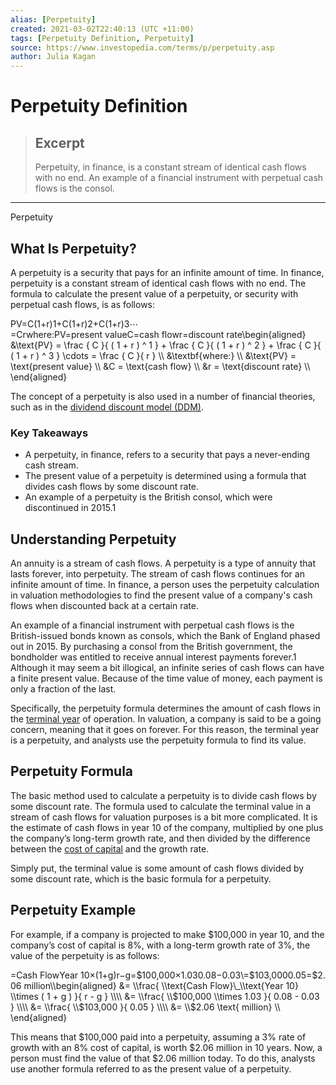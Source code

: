 ```yaml
---
alias: [Perpetuity]
created: 2021-03-02T22:40:13 (UTC +11:00)
tags: [Perpetuity Definition, Perpetuity]
source: https://www.investopedia.com/terms/p/perpetuity.asp
author: Julia Kagan
---
```


# Perpetuity Definition

> ## Excerpt
> Perpetuity, in finance, is a constant stream of identical cash flows with no end. An example of a financial instrument with perpetual cash flows is the consol.

---

Perpetuity
## What Is Perpetuity?

A perpetuity is a security that pays for an infinite amount of time. In finance, perpetuity is a constant stream of identical cash flows with no end. The formula to calculate the present value of a perpetuity, or security with perpetual cash flows, is as follows:

PV\=C(1+r)1+C(1+r)2+C(1+r)3⋯\=Crwhere:PV\=present valueC\=cash flowr\=discount rate\\begin{aligned} &\\text{PV} = \\frac { C }{ ( 1 + r ) ^ 1 } + \\frac { C }{ ( 1 + r ) ^ 2 } + \\frac { C }{ ( 1 + r ) ^ 3 } \\cdots = \\frac { C }{ r } \\\\ &\\textbf{where:} \\\\ &\\text{PV} = \\text{present value} \\\\ &C = \\text{cash flow} \\\\ &r = \\text{discount rate} \\\\ \\end{aligned}

The concept of a perpetuity is also used in a number of financial theories, such as in the [dividend discount model (DDM)](https://www.investopedia.com/terms/d/ddm.asp).

### Key Takeaways

-   A perpetuity, in finance, refers to a security that pays a never-ending cash stream.
-   The present value of a perpetuity is determined using a formula that divides cash flows by some discount rate.
-   An example of a perpetuity is the British consol, which were discontinued in 2015.1

## Understanding Perpetuity

An annuity is a stream of cash flows. A perpetuity is a type of annuity that lasts forever, into perpetuity. The stream of cash flows continues for an infinite amount of time. In finance, a person uses the perpetuity calculation in valuation methodologies to find the present value of a company's cash flows when discounted back at a certain rate.

An example of a financial instrument with perpetual cash flows is the British-issued bonds known as consols, which the Bank of England phased out in 2015. By purchasing a consol from the British government, the bondholder was entitled to receive annual interest payments forever.1 Although it may seem a bit illogical, an infinite series of cash flows can have a finite present value. Because of the time value of money, each payment is only a fraction of the last.

Specifically, the perpetuity formula determines the amount of cash flows in the [terminal year](https://www.investopedia.com/terms/t/terminalvalue.asp) of operation. In valuation, a company is said to be a going concern, meaning that it goes on forever. For this reason, the terminal year is a perpetuity, and analysts use the perpetuity formula to find its value.

## Perpetuity Formula

The basic method used to calculate a perpetuity is to divide cash flows by some discount rate. The formula used to calculate the terminal value in a stream of cash flows for valuation purposes is a bit more complicated. It is the estimate of cash flows in year 10 of the company, multiplied by one plus the company’s long-term growth rate, and then divided by the difference between the [cost of capital](https://www.investopedia.com/terms/c/costofcapital.asp) and the growth rate.

Simply put, the terminal value is some amount of cash flows divided by some discount rate, which is the basic formula for a perpetuity.

## Perpetuity Example

For example, if a company is projected to make $100,000 in year 10, and the company’s cost of capital is 8%, with a long-term growth rate of 3%, the value of the perpetuity is as follows:

\=Cash FlowYear 10×(1+g)r−g\=$100,000×1.030.08−0.03\=$103,0000.05\=$2.06 million\\begin{aligned} &= \\frac{ \\text{Cash Flow}\_\\text{Year 10} \\times ( 1 + g ) }{ r - g } \\\\ &= \\frac{ \\$100,000 \\times 1.03 }{ 0.08 - 0.03 } \\\\ &= \\frac{ \\$103,000 }{ 0.05 } \\\\ &= \\$2.06 \\text{ million} \\\\ \\end{aligned}

This means that $100,000 paid into a perpetuity, assuming a 3% rate of growth with an 8% cost of capital, is worth $2.06 million in 10 years. Now, a person must find the value of that $2.06 million today. To do this, analysts use another formula referred to as the present value of a perpetuity.
